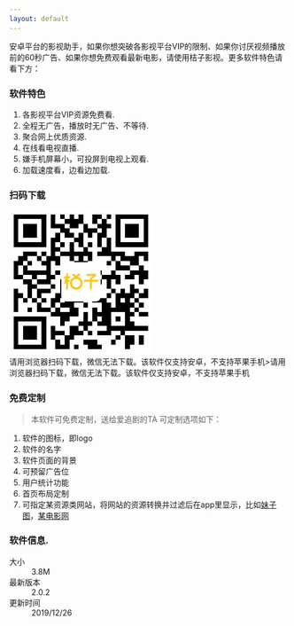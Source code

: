 ```yaml
---
layout: default
---
```


安卓平台的影视助手，如果你想突破各影视平台VIP的限制、如果你讨厌视频播放前的60秒广告、如果你想免费观看最新电影，请使用桔子影视。更多软件特色请看下方：

### 软件特色

1.  各影视平台VIP资源免费看.
2.  全程无广告，播放时无广告、不等待.
3.  聚合网上优质资源.
4.  在线看电视直播.
5.  嫌手机屏幕小，可投屏到电视上观看.
6.  加载速度看，边看边加载.

### 扫码下载

![二维码](assets/img/erw.png)
<br>请用浏览器扫码下载，微信无法下载。该软件仅支持安卓，不支持苹果手机>请用浏览器扫码下载，微信无法下载。该软件仅支持安卓，不支持苹果手机

### 免费定制

> 本软件可免费定制，送给爱追剧的TA
> 可定制选项如下：
1. 软件的图标，即logo
2. 软件的名字
3. 软件页面的背景
4. 可预留广告位
5. 用户统计功能
6. 首页布局定制
7. 可指定某资源类网站，将网站的资源转换并过滤后在app里显示，比如[妹子图](https://www.meizitu.com/)，[某电影网](http://www.k2938.com/)


### 软件信息.

<dl>
<dt>大小</dt>
<dd>3.8M</dd>
<dt>最新版本</dt>
<dd>2.0.2</dd>
<dt>更新时间</dt>
<dd>2019/12/26</dd>
</dl>

